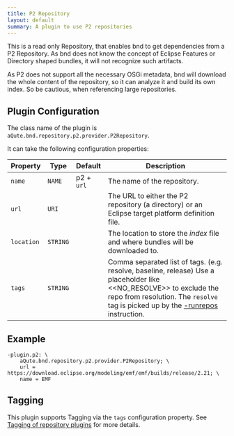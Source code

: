 ```yaml
---
title: P2 Repository
layout: default
summary: A plugin to use P2 repositories 
---
```


This is a read only Repository, that enables bnd to get dependencies from a P2 Repository. As bnd does not know the concept of Eclipse Features or Directory shaped bundles, it will not recognize such artifacts.

As P2 does not support all the necessary OSGi metadata, bnd will download the whole content of the repository, so it can analyze it and build its own index. So be cautious, when referencing large repositories. 

## Plugin Configuration

The class name of the plugin is `aQute.bnd.repository.p2.provider.P2Repository`. 

It can take the following configuration properties:

| Property          | Type      | Default    | Description     |
| ----------------- | --------- | ---------- | --------------- |
| `name`           | `NAME`    | p2 + `url` | The name of the repository. |
| `url`            | `URI`     |            | The URL to either the P2 repository (a directory) or an Eclipse target platform definition file. |
| `location`       | `STRING`  |            | The location to store the _index_ file and where bundles will be downloaded to. |
| `tags`           | `STRING`|  | Comma separated list of tags. (e.g. resolve, baseline, release) Use a placeholder like &lt;&lt;NO_RESOLVE&gt;&gt; to exclude the repo from resolution. The `resolve` tag is picked up by the [-runrepos](/instructions/runrepos.html) instruction.|

## Example

```
-plugin.p2: \
 	aQute.bnd.repository.p2.provider.P2Repository; \
 	url = https://download.eclipse.org/modeling/emf/emf/builds/release/2.21; \
 	name = EMF
```

## Tagging

This plugin supports Tagging via the `tags` configuration property. See [Tagging of repository plugins](/chapters/870-plugins.html#tagging-of-repository-plugins) for more details.
